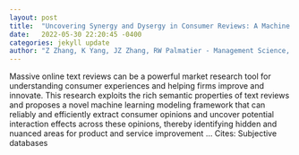 ```yaml
---
layout: post
title:  "Uncovering Synergy and Dysergy in Consumer Reviews: A Machine Learning Approach"
date:   2022-05-30 22:20:45 -0400
categories: jekyll update
author: "Z Zhang, K Yang, JZ Zhang, RW Palmatier - Management Science, 2022"
---
```

Massive online text reviews can be a powerful market research tool for understanding consumer experiences and helping firms improve and innovate. This research exploits the rich semantic properties of text reviews and proposes a novel machine learning modeling framework that can reliably and efficiently extract consumer opinions and uncover potential interaction effects across these opinions, thereby identifying hidden and nuanced areas for product and service improvement … Cites: ‪Subjective databases‬